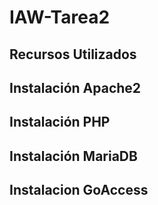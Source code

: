 # IAW-Tarea2

## Recursos Utilizados

## Instalación Apache2

## Instalación PHP

## Instalación MariaDB

## Instalacion GoAccess
